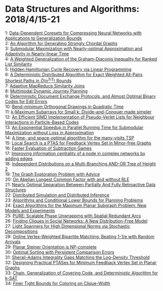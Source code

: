 # Data Structures and Algorithms: 2018/4/15-21  
1: [Data-Dependent Coresets for Compressing Neural Networks with  Applications to Generalization Bounds](https://doi.org/10.48550/arXiv.1804.05345)  
2: [An Algorithm for Generating Strongly Chordal Graphs](https://doi.org/10.48550/arXiv.1804.09019)  
3: [Submodular Maximization with Nearly-optimal Approximation and Adaptivity  in Nearly-linear Time](https://doi.org/10.48550/arXiv.1804.05379)  
4: [A Weighted Generalization of the Graham-Diaconis Inequality for Ranked  List Similarity](https://doi.org/10.48550/arXiv.1804.05420)  
5: [Hidden Hamiltonian Cycle Recovery via Linear Programming](https://doi.org/10.48550/arXiv.1804.05436)  
6: [A Deterministic Distributed Algorithm for Exact Weighted All-Pairs  Shortest Paths in $\tilde{O}(n^{3/2})$ Rounds](https://doi.org/10.48550/arXiv.1804.05441)  
7: [Adaptive MapReduce Similarity Joins](https://doi.org/10.48550/arXiv.1804.05615)  
8: [Multimodal Dynamic Journey Planning](https://doi.org/10.48550/arXiv.1804.05644)  
9: [Deterministic Document Exchange Protocols, and Almost Optimal Binary  Codes for Edit Errors](https://doi.org/10.48550/arXiv.1804.05776)  
10: [Bend-minimum Orthogonal Drawings in Quadratic Time](https://doi.org/10.48550/arXiv.1804.05813)  
11: [k-Maximum Subarrays for Small k: Divide-and-Conquer made simpler](https://doi.org/10.48550/arXiv.1804.05956)  
12: [An Efficient SIMD Implementation of Pseudo-Verlet Lists for Neighbour  Interactions in Particle-Based Codes](https://doi.org/10.48550/arXiv.1804.06231)  
13: [An Exponential Speedup in Parallel Running Time for Submodular  Maximization without Loss in Approximation](https://doi.org/10.48550/arXiv.1804.06355)  
14: [A time- and space-optimal algorithm for the many-visits TSP](https://doi.org/10.48550/arXiv.1804.06361)  
15: [Local Search is a PTAS for Feedback Vertex Set in Minor-free Graphs](https://doi.org/10.48550/arXiv.1804.06428)  
16: [Faster Evaluation of Subtraction Games](https://doi.org/10.48550/arXiv.1804.06515)  
17: [Improving information centrality of a node in complex networks by adding  edges](https://doi.org/10.48550/arXiv.1804.06540)  
18: [Independent Distributions on a Multi-Branching AND-OR Tree of Height 2](https://doi.org/10.48550/arXiv.1804.06601)  
19: [The Graph Exploration Problem with Advice](https://doi.org/10.48550/arXiv.1804.06675)  
20: [On Abelian Longest Common Factor with and without RLE](https://doi.org/10.48550/arXiv.1804.06809)  
21: [Nearly Optimal Separation Between Partially And Fully Retroactive Data  Structures](https://doi.org/10.48550/arXiv.1804.06932)  
22: [Distributed Simulation and Distributed Inference](https://doi.org/10.48550/arXiv.1804.06952)  
23: [Algorithms and Conditional Lower Bounds for Planning Problems](https://doi.org/10.48550/arXiv.1804.07031)  
24: [Exact Algorithms for the Maximum Planar Subgraph Problem: New Models and  Experiments](https://doi.org/10.48550/arXiv.1804.07143)  
25: [PURE: Scalable Phase Unwrapping with Spatial Redundant Arcs](https://doi.org/10.48550/arXiv.1805.00321)  
26: [Finding Cliques in Social Networks: A New Distribution-Free Model](https://doi.org/10.48550/arXiv.1804.07431)  
27: [Light Spanners for High Dimensional Norms via Stochastic Decompositions](https://doi.org/10.48550/arXiv.1804.07456)  
28: [Online Vertex-Weighted Bipartite Matching: Beating 1-1/e with Random  Arrivals](https://doi.org/10.48550/arXiv.1804.07458)  
29: [Planar Steiner Orientation is NP-complete](https://doi.org/10.48550/arXiv.1804.07496)  
30: [Optimal Sorting with Persistent Comparison Errors](https://doi.org/10.48550/arXiv.1804.07575)  
31: [Sherali-Adams Integrality Gaps Matching the Log-Density Threshold](https://doi.org/10.48550/arXiv.1804.07842)  
32: [Designing Practical PTASes for Minimum Feedback Vertex Set in Planar  Graphs](https://doi.org/10.48550/arXiv.1804.07869)  
33: [Chain, Generalization of Covering Code, and Deterministic Algorithm for  k-SAT](https://doi.org/10.48550/arXiv.1804.07901)  
34: [Finer Tight Bounds for Coloring on Clique-Width](https://doi.org/10.48550/arXiv.1804.07975)  